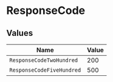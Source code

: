 # ResponseCode


## Values

| Name                      | Value                     |
| ------------------------- | ------------------------- |
| `ResponseCodeTwoHundred`  | 200                       |
| `ResponseCodeFiveHundred` | 500                       |